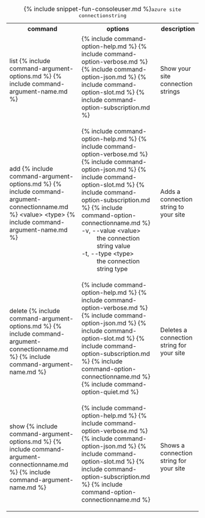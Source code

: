 <table class="table table-striped cli cmd">
	<caption>{% include snippet-fun-consoleuser.md %}<kbd>azure site connectionstring</kbd></caption>
	<tr>
		<th class="w20">command</th>
		<th class="w60">options</th>
		<th>description</th>
	</tr>
	<tr>
		<td>list {% include command-argument-options.md %} {% include command-argument-name.md %}</td>
		<td>
			<dl class="dl-horizontal">
				{% include command-option-help.md %}
				{% include command-option-verbose.md %}
				{% include command-option-json.md %}
				{% include command-option-slot.md %}
				{% include command-option-subscription.md %}
			</dl>
		</td>
		<td>Show your site connection strings</td>
	</tr>
	<tr>
		<td>add {% include command-argument-options.md %} {% include command-argument-connectionname.md %} &lt;value&gt; &lt;type&gt; {% include command-argument-name.md %}</td>
		<td>
			<dl class="dl-horizontal">
				{% include command-option-help.md %}
				{% include command-option-verbose.md %}
				{% include command-option-json.md %}
				{% include command-option-slot.md %}
				{% include command-option-subscription.md %}
				{% include command-option-connectionname.md %}
				<dt>-v, --value &lt;value&gt;</dt><dd>the connection string value</dd>
				<dt>-t, --type &lt;type&gt;</dt><dd>the connection string type</dd>
			</dl>
		</td>
		<td>Adds a connection string to your site</td>
	</tr>
	<tr>
		<td>delete {% include command-argument-options.md %} {% include command-argument-connectionname.md %} {% include command-argument-name.md %}</td>
		<td>
			<dl class="dl-horizontal">
				{% include command-option-help.md %}
				{% include command-option-verbose.md %}
				{% include command-option-json.md %}
				{% include command-option-slot.md %}
				{% include command-option-subscription.md %}
				{% include command-option-connectionname.md %}
				{% include command-option-quiet.md %}
			</dl>
		</td>
		<td>Deletes a connection string for your site</td>
	</tr>
	<tr>
		<td>show {% include command-argument-options.md %} {% include command-argument-connectionname.md %} {% include command-argument-name.md %}</td>
		<td>
			<dl class="dl-horizontal">
				{% include command-option-help.md %}
				{% include command-option-verbose.md %}
				{% include command-option-json.md %}
				{% include command-option-slot.md %}
				{% include command-option-subscription.md %}
				{% include command-option-connectionname.md %}
			</dl>
		</td>
		<td>Shows a connection string for your site</td>
	</tr>
</table>